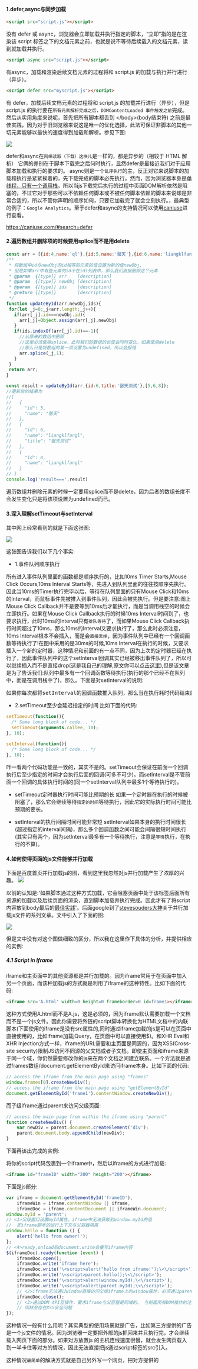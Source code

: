 #### 1.defer,async与同步加载
```html
<script src="script.js"></script>
```
没有 defer 或 async，浏览器会立即加载并执行指定的脚本，“立即”指的是在渲染该 script 标签之下的文档元素之前，也就是说不等待后续载入的文档元素，读到就加载并执行。
```html
<script async src="script.js"></script>
```
有async，加载和渲染后续文档元素的过程将和 script.js 的加载与执行并行进行（异步）。
```html
<script defer src="myscript.js"></script>
```
有 defer，加载后续文档元素的过程将和 script.js 的加载并行进行（异步），但是 script.js 的执行要在`所有元素解析完成之后，DOMContentLoaded 事件触发之前`完成。
然后从实用角度来说呢，首先把所有脚本都丢到 <\/body>(body结束符) 之前是最佳实践，因为对于旧浏览器来说这是唯一的优化选择，此法可保证非脚本的其他一切元素能够以最快的速度得到加载和解析。参见下图:

![](http://segmentfault.com/img/bVcQV0)

defer和async在`网络读取（下载）这块儿`是一样的，都是异步的（相较于 HTML 解析）
它俩的差别在于脚本下载完之后何时执行，显然defer是最接近我们对于应用脚本加载和执行的要求的。
async则是一个`乱序执行`的主，反正对它来说脚本的加载和执行是紧紧挨着的，先下载完成的脚本必先执行。然而，因为浏览器本身是[单线程，只有一个调用栈](https://github.com/liangklfangl/react-article-bucket/blob/master/others/nodejs-QA/browser-QA.md)，所以当js下载完后执行的过程中页面DOM解析依然是阻塞的，不过它对于那些可以不依赖任何脚本或不被任何脚本依赖的脚本来说却是非常合适的，所以不管你声明的顺序如何，只要它加载完了就会立刻执行。，最典型的例子：`Google Analytics`。至于defer和async的支持情况可以使用[caniuse](https://caniuse.com/#search=defer)进行查看。

https://caniuse.com/#search=defer

#### 2.遍历数组并删除项的时候要用splice而不是用delete
```js
const arr = [{id:4,name:'ql'},{id:5,name:'罄天'},{id:6,name:'liangklfangl'},{id:8,name:'liangklfangl'}];
/**
 * 将数组中id与newObj的id相等的元素的值设置为新的值newObj,
 * 但是如果arr中有些元素的id不在ids列表中，那么我们直接删除这个元素
 * @param  {[type]} arr    [description]
 * @param  {[type]} newObj [description]
 * @param  {[type]} ids    [description]
 * @return {[type]}        [description]
 */
function updateById(arr,newObj,ids){
 for(let _j=0;_j<arr.length;_j++){
   if(arr[_j].id===newObj.id){
     arr[_j]=Object.assign(arr[_j],newObj)
   }
   if(ids.indexOf(arr[_j].id)==-1){
     //从原来的数组中删除
     //这里必须使用splice，此时我们的数组的长度会同时变化，如果使用delete
     //那么只是将数组的某一项设置为undefined，所以会报错
     arr.splice(_j,1);
   }
 }
 return arr;
}

const result = updateById(arr,{id:6,title:'罄天测试'},[5,6,8]);
//更新后的结果为
//[
//   {
//     "id": 5,
//     "name": "罄天"
//   },
//   {
//     "id": 6,
//     "name": "liangklfangl",
//     "title": "罄天测试"
//   },
//   {
//     "id": 8,
//     "name": "liangklfangl"
//   }
// ]
console.log('result===',result)
```
遍历数组并删除元素的时候一定要用splice而不是delete，因为后者的数组长度不会发生变化只是将该项设置为undefined而已。

#### 3.深入理解setTimeout与setInterval
其中网上经常看到的就是下面这张图:

![](./images/timer.png)

这张图告诉我们以下几个事实:

- 1.事件队列顺序执行

所有进入事件队列里面的函数都是顺序执行的，比如10ms Timer Starts,Mouse Click Occurs,10ms Interval Starts等，先进入到队列里面的往往按顺序先执行。因此当10ms的Timer执行完毕以后，等待在队列里面的只有Mouse Click和10ms的Interval，而鼠标事件先被推入到事件队列，因此会被先执行。但是要注意:图上Mouse Click Callback并不是要等到10ms后才能执行，而是当调用栈空的时候会立即执行。如果在Mouse Click Callback执行的时候10ms Interval时间到了，也要求执行，此时10ms的Interval只有`排队等待`了，而如果Mouse Click Callback执行时间超过了10ms，那么10ms的Interval又要求执行了，那么此时必须注意，10ms Interval根本不会插入，而是会`直接丢掉`，因为事件队列中已经有一个回调函数等待执行了!在图中采用的是30ms的时候,10ms Interval在执行的时候，又要求插入一个新的定时器，这种情况和前面的有一点不同，因为上次的定时器已经在执行了，因此事件队列中的这个setInterval回调其实已经被移出事件队列了，所以可以继续插入而不是直接drop(这是我自己的理解,原文你可以[点击这里](https://johnresig.com/blog/how-javascript-timers-work/#postcomment)),但是该文章是为了告诉我们:队列中最多有一个回调函数等待执行(执行的那个已经不在队列中，而是在调用栈中了)，那么。下面是对setInterval的说明:

<pre>
如果你每次都将setInterval的回调函数推入队列，那么当在执行耗时代码结束后将会有大量的回调函数被同时执行，而他们之间的执行间隔将会非常短。因此，聪明的浏览器会判断当前队列中是否有setInterval的回调函数`没有执行完`，如果有，那么在它执行完毕之前不会再次插入。
</pre>

- 2.setTimeout至少会延迟指定的时间
比如下面的代码:
```js
setTimeout(function(){
  /* Some long block of code... */
  setTimeout(arguments.callee, 10);
}, 10);
 
setInterval(function(){
  /* Some long block of code... */
}, 10);
```
咋一看两个代码功能是一致的，其实不是的。setTimeout会保证在前面一个回调执行后至少指定的时间才会执行后面的回调(可多不可少)。而setInterval是不管前面一个回调的具体执行时间的(同一个setInterval队列中最多1个等待执行的)。

- setTimeout定时器执行时间可能比预期的长
 如果一个定时器在执行的时候被阻塞了，那么它会继续等待`指定的时间`等待执行，因此它的实际执行时间可能比预期的要长。

- setInterval的执行间隔时间可能非常短
 setInterval如果本身的执行时间很长(超过指定的interval间隔)，那么多个回调函数之间可能会间隔很短时间执行(其实只有两个，因为setInterval最多有一个等待执行，注意是`等待`执行，在执行的不算)。

#### 4.如何使得页面的js文件能够并行加载
下面是百度首页并行加载js的图，看到这里我忽然对js并行加载产生了浓厚的兴趣。
![](./images/async-js.png)

以前的认知是:'如果脚本通过<script type="text/javascript" src=''></script>这种方式加载，它会阻塞页面中处于该标签后面所有资源的加载以及后续页面的渲染，直到脚本加载并执行完成。因此才有了将script内容放到body最后的[最佳实践](http://stevesouders.com/hpws/move-scripts.php)'。后面google到了[stevesouders大神](http://www.stevesouders.com/blog/2009/04/27/loading-scripts-without-blocking/)关于并行加载js文件的系列文章。文中引入了下面的图:

![](./images/parall-load-js.png)

但是文中没有对这个图做细致的区分，所以我在这里作下具体的分析，并提供相应的实例:

##### 4.1 Script in Iframe
iframe和主页面中的其他资源都是并行加载的。因为iframe常用于在页面中加入另一个页面，而该种加载js的方式就是利用了iframe的这种特性。比如下面的代码:
```html
<iframe src='A.html' width=0 height=0 frameborder=0 id=frame1></iframe>
```
这种方式使用A.html而不是A.js，这是必须的，因为iframe默认需要加载一个文档而不是一个js文件。因此你需要将外链的script脚本转换化为HTML文档中的内联脚本(下面使用的iframe是没有src属性的,同时通过iframe加载的js是可以在页面中直接使用的，比如iframe加载jQuery，在页面中可以直接使用$)。和XHR Eval和XHR Injection方式一样，iframe的URL需要和主页面是同源的，因为XSS(Cross-site security)限制JS访问不同源的父文档或者子文档。即使主页面和iframe来源于同一个域，你仍然需要修改你的js来在两个文档之间建立联系。一个方法就是通过frames数组/document.getElementById来访问iframe本身。比如下面的代码:
```js
// access the iframe from the main page using "frames"
window.frames[0].createNewDiv();
// access the iframe from the main page using "getElementById"
document.getElementById('frame1').contentWindow.createNewDiv();
```
而子级iframe通过parent来访问父级页面:
```js
// access the main page from within the iframe using "parent"
function createNewDiv() {
    var newDiv = parent.document.createElement('div');
    parent.document.body.appendChild(newDiv);
}
```
下面再该出完成的实例:

将你的script代码包裹到一个iframe中，然后以iframe的方式进行加载:
```html
<iframe id="frameID" width="200" height="200"></iframe>
```
下面是js部分:
```js
var iframe = document.getElementById('frameID'),
    iframeWin = iframe.contentWindow || iframe,
    iframeDoc = iframe.contentDocument || iframeWin.document;
window.myId = 'parent';
// <1>父级窗口设置myId属性，iframe中无法获取到window.myId的值
//  即iframe脚本的运行上下文与父容器隔离
window.hello = function () {
    alert('hello from owner!');
};
// <4>ready,onload后document.write会重写iframe内容
$(iframeDoc).ready(function (event) {
    iframeDoc.open();
    iframeDoc.write('iframe here');
    iframeDoc.write('\<script>alert("hello from iframe!");\<\/script>');
    iframeDoc.write('\<script>parent.hello();\<\/script>');
    iframeDoc.write('\<script>alert(window.myId);\<\/script>');
    iframeDoc.write('\<script>alert(parent.myId);\<\/script>');
    // <2>iframe无法通过window直接访问父级iframe上的window属性，必须通过parent才行
    iframeDoc.close();
    // <3>通过DOM API互操作，要求iframe与父容器是同域的。 与前面所有DOM操作的注入方式
    // 同样会存在XSS安全问题
});
```
这种情况一般有什么用呢？其实典型的使用场景就是广告，比如第三方提供的广告是一个js文件的情况。因为浏览器一定要把外部的js抓回来并且执行完，才会继续载入网页下面的部分。如果对方放置js 的主机连线速度很慢，就会发生网页载入到一半卡住等对方的情况，因此无法直接把js通过script标签的src引入。

这种情况`最简单`的解决方式就是自己另外写一个网页，把对方提供的<script src=""><\/script>放进去，在侧栏改用<iframe>嵌入自己写的网页。但这个方法的问题就是你要有**网页空间**放置你写的网页。那么有没有办法不用浏览器**等待**把广告的js抓取回来才继续解析后面的网页，同时也不用自己在网页中添加一个广告空间(比如div)来存放自己的内容呢？我们看看下面的方法:

```js
<iframe id="_if1" scrolling="no" style="width : 100%" ><\/iframe>
<script>
  (function() {
    var iframe = document.getElementById('_if1'),
      iframeWin = iframe.contentWindow || iframe ,
      iframDoc = iframeWin.document || iframe.contentDocument;
    iframDoc.write('<html><head></head><body><script src="http://postpet.jp/webmail/blog/clock_v1_moco.js" ></sc' + 'ript><body></html>');
    // 1.写入脚本
    if(iframDoc.all) {
      // 3.以前用户判断IE，现在很多浏览器都支持
      var scArr = iframDoc.getElementsByTagName('script'),
        oSc = scArr[scArr.length - 1];  
      // 4.检查一下iframe所有的js是否已经加载完成
      _check();
      return;
      function _check() {
        var rs = oSc.readyState;
        if(rs == 'loaded' || rs == 'complete') {
          iframDoc.close();
          _height();
          return;
        }
        setTimeout(_check, 100);
      }     
    }
    iframeWin.onload = _height;
    // 2.iframe执行了onload以后将它的高度设置为内容的高度
    doc.write('<script> document.close(); </sc' + 'ript>');
    function _height() {
      // 5._height 函式的功用是把iframe 的高度撑到可以显示iframe内所有东西的高度
      iframe.style.height = iframDoc.body.scrollHeight + 'px';
    }
  })();
<\/script>
<script type="text/javascript" src="http://apps.bdimg.com/libs/jquery/1.11.1/jquery.min.js"><\/script>
// 6.即使这里没有加载jquery，通过iframe加载的js也是有jquery的
```
查看[example1](./examples/example1.html),同时在页面中查看瀑布流，你也可以看到页面的js和iframe中的js(第三方广告的js)是并行加载的:

![](./images/example1.png)

假如第三方广告提供了如下的资源:
```html
<script src="http://www.lucido-l.jp/blogparts/parts.js"><\/script>
```
同时该资源具有writeTag方法，那么我们依然可以采用这个方式来完成第三方资源和网页本身资源的并行加载:

```js
<iframe id="_if2" scrolling="no" style="width : 100%" ></iframe>
<script>
  (function() {
    var oIf = document.getElementById('_if2'),
      win = oIf.contentWindow,
      doc = oIf.contentWindow.document;
    doc.write('<html><head></head><body><script src="http://www.lucido-l.jp/blogparts/parts.js" ></sc' + 'ript>');
    if(doc.all) {
      var scArr = doc.getElementsByTagName('script'),
        oSc = scArr[scArr.length - 1];
      _check();
      return;
      function _check() {
        var rs = oSc.readyState;
        if(rs == 'loaded' || rs == 'complete') {
          doc.write('<script> writeTag(10, 13, 17, 22); </sc' + 'ript><body></html>');
          doc.close();
          _height();
          return;
        }
        setTimeout(_check, 100);
      }
    }
    win.onload = _height;
    doc.write('<script> writeTag(10, 13, 17, 22); document.close(); </sc' + 'ript><body></html>');
    function _height() {
      oIf.style.height = doc.body.scrollHeight + 'px';
    }
  })();
<\/script>
```

如果要嵌入的HTML与这类似，其实将HTML中的doc.write('<html><head></head><body><script src="... src后的网址改掉就可以了。但有个例外，如果载入的js中有再用document.write('<script...')写入其他的script tag ，那么上面的html是有问题的，可以采用下面这种方式来完成:

```js
<iframe id="_if3" scrolling="no" style="width : 100%" ></iframe>
<script>
  (function() {
    var oIf = document.getElementById('_if3'),
      win = oIf.contentWindow,
      doc = oIf.contentWindow.document;
    doc.write('<html><head></head><body><script> google_ad_client = "pub-1821434700708607"; google_ad_slot = "8156194155"; google_ad_width = 200; google_ad_height = 200; </sc' + 'ript><script src="http://pagead2.googlesyndication.com/pagead/show_ads.js"></sc' + 'ript>');
    if(doc.all) {
      // (1)假如我们知道加载的广告完成后会产生一个iframe标签，那么我们可以查看iframe完成否
      var ifArr = doc.getElementsByTagName('iframe');
      _check();
      return;
      function _check() {
        if(ifArr.length) {
          doc.close();
          // (2)关闭iframe文档流
          _height();
          return;
        }
        setTimeout(_check, 100);
      }
    }
    win.onload = _height;
    doc.write('<script> document.close(); </sc' + 'ript><body></html>');
    function _height() {
      oIf.style.height = doc.body.scrollHeight + 'px';
    }
  })();
</script>
```
这里例子的详细说明可以参考[这里](http://blog.xuite.net/vexed/tech/21851083-%E7%94%A8+JavaScript+%E6%8A%8A+script+tag+%E5%A1%9E%E9%80%B2+iframe+%E5%8A%A0%E5%BF%AB%E7%B6%B2%E9%A0%81%E8%BC%89%E5%85%A5%E9%80%9F%E5%BA%A6)。其实，这个方法不仅仅是js是并行加载的，你仔细查看[实例3](./examples/example3.html)，你会发现，在前面的jquery.js还没有加载完成的情况下，后面的image已经开始加载了，所以说，这种方法根本不会阻塞页面其他资源如image,stylesheet,iframe的同步加载。如下图(每次查看效果记得disable cache，同时查看的是[TTFB](../computer-QA/network-QA.md)):

![](./images/example3.png)

##### 4.2 XHR Eval
该方法的完整实例如下:
```js
var xhrObj = getXHRObject();
xhrObj.onreadystatechange =function() {
        if ( xhrObj.readyState == 4 && 200 == xhrObj.status ) {
            eval(xhrObj.responseText);
        }
};
xhrObj.open('GET', 'A.js', true); 
//和主页面必须是同源的
xhrObj.send('');
function getXHRObject() {
  var xhrObj = false;
  try {
      xhrObj = new XMLHttpRequest();
  }
  catch(e){
      var progid = ['MSXML2.XMLHTTP.5.0', 'MSXML2.XMLHTTP.4.0',
'MSXML2.XMLHTTP.3.0', 'MSXML2.XMLHTTP', 'Microsoft.XMLHTTP'];
      for ( var i=0; i < progid.length; ++i ) {
          try {
              xhrObj = new ActiveXObject(progid[i]);
          }
          catch(e) {
              continue;
          }
          break;
      }
  }
  finally {
      return xhrObj;
  }
}
```
这个方法的明显特点就是**XMLHttpRequest**必须是同源策略。

##### 4.3 XHR Injection
```js
var xhrObj = getXHRObject(); 
// defined in the previous example
xhrObj.onreadystatechange =
  function() {
      if ( xhrObj.readyState == 4 ) {
          var scriptElem = document.createElement('script');
          document.getElementsByTagName('head')[0].appendChild(scriptElem);
          scriptElem.text = xhrObj.responseText;
      }
  };
xhrObj.open('GET', 'A.js', true); 
// must be same domain as main page
xhrObj.send('');
```
XHR Injection和XHR Eval一样使用XMLHttpRequest来获取js文件，但是他的不同之处在于不是使用eval而是通过创建一个script元素插入到DOM中，同时把xhr.responseText的作为script元素的text属性而完成数据加载。但是使用XHR Injection的方式明显要比eval的方法更快!

##### 4.4 Script DOM Element
该方式通过创建一个script元素，同时把src属性设置为一个URL。比如下面的代码:
```js
var scriptElem = document.createElement('script');
scriptElem.src = 'http://anydomain.com/A.js';
document.getElementsByTagName('head')[0].appendChild(scriptElem);
```
通过这种创建script标签的方式不会阻碍其他组件的下载。这种方式可以允许你从另外一个域名加载数据，因为script本身不具有同源特性。

##### 4.5 Script Defer
IE支持script的defer属性，该属性告诉浏览器当前脚本是异步加载的。这在脚本本身没有调用**document.write**，同时也不被其他脚本依赖的情况下很有用。当IE加载defer属性的脚本的时候，其允许其他资源同步加载。
```html
<script defer src='A.js'></script>
```
但是这种方式只在[IE以及高版本的浏览器中](https://caniuse.com/#search=defer)适用。

##### 4.6 document.write Script Tag
这种模式，和script的defer一样，可以在IE中并行加载script资源。该方式虽然可以让js资源并行加载，但是[其他资源在script加载的过程中却仍然是阻塞的](https://www.safaribooksonline.com/library/view/even-faster-web/9780596803773/ch04.html)。(经过在chrome52中的测试结果并不会阻塞其他的资源，详见[例子](./examples/document.write.html))。但是这种方式不能用于加载有依赖关系的资源(百度实例见4.7),用法如下:
```js
document.write("<script type='text/javascript' src='A.js'><\/script>");
```
其中jquery中加载js文件是通过[$.ajax](http://blog.csdn.net/liangklfang/article/details/49638215)来完成的，你可以阅读我的这个文章。

而上面的方法的选择可以参考下面的图:

![](./images/xhr.png)


##### 4.7 百度首页并行加载js方式
回到前面百度的例子，那么他是如何实现并行加载的呢?
```js
var s="https://ss1.bdstatic.com/5eN1bjq8AAUYm2zgoY3K/r/www/cache/static/protocol/https/global/js/all_async_search_441981b.js",n="/script";document.write("<script src='"+s+"'><"+n+">")
// 1.通过document.write方法
function(){var e="https://ss1.bdstatic.com/5eN1bjq8AAUYm2zgoY3K/r/www/cache/static/protocol/https/plugins/every_cookie_4644b13.js";("Mac68K"==navigator.platform||"MacPPC"==navigator.platform||"Macintosh"==navigator.platform||"MacIntel"==navigator.platform)&&(e="https://ss1.bdstatic.com/5eN1bjq8AAUYm2zgoY3K/r/www/cache/static/protocol/https/plugins/every_cookie_mac_82990d4.js"),setTimeout(function(){$.ajax({url:e,cache:!0,dataType:"script"})},0)
// 2.通过$.ajax方法加载js脚本。1，2的脚本可以并行加载......
// 3.在上面的all_async_search_441981b.js中又并行加载了下面几个资源
Fe=$.ajax({dataType:"script",cache:!0,url:1===bds.comm.logFlagSug?"https://ss1.bdstatic.com/5eN1bjq8AAUYm2zgoY3K/r/www/cache/static/protocol/https/sug/js/bdsug_async_sam_sug_a97d823.js":"https://ss1.bdstatic.com/5eN1bjq8AAUYm2zgoY3K/r/www/cache/static/protocol/https/sug/js/bdsug_async_68cc989.js"})
// 3.1 通过$.ajax加载
```
所以从整体来说，在百度首页的异步加载js中以document.write与$.ajax居多。其实你仔细看百度首页的瀑布流图:

[瀑布流](./images/jquery.png)

你会发现jquery本身就是同步加载的，而其他的资源却是异步加载的,加载jquery代码的逻辑是:
```html
<script type="text/javascript" src="https://ss1.bdstatic.com/5eN1bjq8AAUYm2zgoY3K/r/www/cache/static/protocol/https/jquery/jquery-1.10.2.min_65682a2.js"></script>
```

##### 4.8 内联脚本和异步加载脚本存在依赖关系的情况
这种情况可以通过以下方式来解决:

(1)window.onload/[Asynchronous Script Loading](http://www.stevesouders.com/blog/2008/12/27/coupling-async-scripts/):内联脚本可以通过监听onload事件来完成，但是这个方式有一个问题就是内联脚本必须等待onload事件触发后才能执行，而不能尽快执行。
```js
window.onload = function(){
 // 异步脚本加载完成后开始执行这里的逻辑
}
```

(2)script的onreadystatechange:内联脚本可以监听onreadystatechange和onload事件(为了兼容所有的浏览器应该实现两个方法)，这种实现代码比较长同时也比较复杂，但是可以保证内联代码可以在异步加载的外链脚本加载完成后尽快执行。比如下面的代码(建议使用jquery的[$.getScript](http://blog.csdn.net/liangklfang/article/details/49638215)):
```js
function loadJS(src, callback) {
    var s = document.createElement('script');
    s.src = src;
    s.async = true;
    s.onreadystatechange = s.onload = function() {
        var state = s.readyState;
        if (!callback.done && (!state || /loaded|complete/.test(state))) {
            callback.done = true;
            callback();
        }
    };
    document.getElementsByTagName('head')[0].appendChild(s);
}
loadJS('/script/script.js', function() { 
  // put your code here to run after script is loaded
});
```
(3)提供回调的方式(和第一种方式类型):修改外链脚本，当它加载完成后通知内联脚本执行特定的回调。如果你可以同时处理外链脚本和内联脚本的情况下这个方式是有效的。
```js
var script = document.createElement('script');
script.src = "sorttable-async.js";
script.text = "sorttable.init()"; 
// 使用text属性需要考虑浏览器的兼容
// this is explained in the next section
document.getElementsByTagName('head')[0].appendChild(script);
```
这种方式有一点需要说明:默认的[sorttable](https://kryogenix.org/code/browser/sorttable/sorttable.js)本身在onload上添加了一个init方法:
```js
window.onload = sorttable.init;
```
这样的话，当外部脚本加载完成后，我们可以通过调用该方法来尽快完成需要的功能。但是这种方式有一个限制:我必须明确知道这个暴露的API是什么？那么有没有更加灵活的方式呢？
(4)Degrading Script Tags

比如下面的代码:
```js
<script src="jquery.js">
jQuery("p").addClass("pretty");
</script>
```
这样内联的脚本必须等待外部的脚本加载完成后才会执行，这种方式有很多优点:首先，我们只需要一个script标签即可;从代码上看,内部脚本依赖于外部脚本是很明显的;更加安全,因为如果外链脚本加载失败，那么内联脚本根本不会执行。这种方式在外部脚本是异步加载的情况下也是适用的，但是我需要同时修改内联的脚本和外链的脚本。对于内联脚本来说，我只需要添加**script.text**属性，对于外链脚本我需要添加下面的代码:
```js
//1.下面是内联的脚本
var script = document.createElement('script');
script.src = "sorttable-async.js";
script.text = "sorttable.init()"; 
// 使用text属性需要考虑浏览器的兼容
document.getElementsByTagName('head')[0].appendChild(script);
//2.下面是需要在外链代码中添加的脚本
var scripts = document.getElementsByTagName("script");
var cntr = scripts.length;
while ( cntr ) {
    var curScript = scripts[cntr-1];
    if ( -1 != curScript.src.indexOf('sorttable-async.js') ) {
        eval( curScript.innerHTML );
        break;
    }
    cntr--;
}
```
这段代码迭代页面中所有的脚本，如果发现sorttable-async.js已经加载在页面中，那么直接执行内部的代码即可，这个实例中就是sorttable.init方法。

##### 4.9 document.write的问题
<pre>
(1)document.write在XHTML中不适用
(2)document.write只有在页面加载(onload之前)的情况下适用，否则会重写整个页面
(3)document.write在遇到的时候就会执行，不能在指定的Node中插入元素
(4)document.write写入的都是序列化的文本，这和操作DOM的方式还是有区别的。容易产生bug
</pre>
但是这种方式对于如Google Analytics来说是最好的。因为他们不用担心该方法会覆盖原有的页面的onload事件，或者想方设法去添加自己的onload事件。因为遇到该脚本后就会异步加载它并执行，而且这种方式浏览器兼容也比较好。
```html
<body>
    <!--[if lte IE 9]>
        <p class="browserupgrade">You are using an <strong>outdated</strong> browser. Please <a href="https://browsehappy.com/">upgrade your browser</a> to improve your experience and security.</p>
    <![endif]-->
    <!-- Add your site or application content here -->
    <p>Hello world! This is HTML5 Boilerplate.</p>
    <script src="js/vendor/modernizr-{{MODERNIZR_VERSION}}.min.js"></script>
    <script src="https://code.jquery.com/jquery-{{JQUERY_VERSION}}.min.js" integrity="{{JQUERY_SRI_HASH}}" crossorigin="anonymous"></script>
     <!--1.采用document.write并行加载资源，但是并不是按顺序执行的。不适用于依赖关系的代码-->
    <script>window.jQuery || document.write('<script src="js/vendor/jquery-{{JQUERY_VERSION}}.min.js"><\/script>')</script>
    <script src="js/plugins.js"></script>
    <script src="js/main.js"></script>
    <!-- Google Analytics: change UA-XXXXX-Y to be your site's ID. -->
    <script>
        window.ga=function(){ga.q.push(arguments)};ga.q=[];ga.l=+new Date;
        ga('create','UA-XXXXX-Y','auto');ga('send','pageview')
    </script>
    <!--2.第三方资源异步加载，并尽可能延迟执行-->
    <script src="https://www.google-analytics.com/analytics.js" async defer></script>
</body>
```
更多讨论你可以[查看这个](https://stackoverflow.com/questions/802854/why-is-document-write-considered-a-bad-practice)讨论。

#### 5.iframe相关内容总结
##### 5.1 iframe创建成本很高
![](./images/iframe-cost.gif)

通过上图知道:创建100个不同类型的元素，创建iframe的时间花销是创建如script,style标签的1-2个量级。虽然我们页面中并不会有如此多的iframe，但是从另一方面来说iframe的时间花销确实要比普通元素高得多。

##### 5.2 Iframes阻塞主页面的onload
window的onload方法应该尽快触发，这样浏览器很多与[加载中](https://www.safaribooksonline.com/library/view/even-faster-web/9780596803773/ch04.html)相关的图标就会停止，比如status bar,cursor, tab icon,progress bar等。同时该事件的触发也能让用户知道当前页面已经加载完成，如果onload迟迟未触发就会让用户感觉当前的页面加载缓慢。

window的onload事件必须等到iframe中所有的资源都加载完成才行。在SF和Chrome中，动态设置iframe的src的值能够避免这种阻塞行为。

##### 5.3 和主页面共享连接池
浏览器针对某一个服务器只会打开有限的链接，比如一些老的浏览器，包括[IF6&7](http://www.stevesouders.com/blog/2008/03/20/roundup-on-parallel-connections/),FF2等只会针对一个域名打开两个连接。当然针对新的浏览器比如SF3或者Opera 9+针对一个域名会打开4个连接，而Chrome 1+,,IE 8,FF3会打开[6个连接](chrome://net-internals/#events)。

我们可能期望iframe有自己的连接池，但是现实是残酷的。对于大多数的浏览器两者**共享**同一个连接池，这也就是意味着iframe可能占用所有的可用连接进而阻塞主页面资源的加载。
如果iframe中的资源和主页面中资源同样重要，或者更重要，那么并没有问题，反之就不合理了。当然，这个问题可以通过当重要资源加载完毕后动态设置iframe的src来解决

#### 5.4 iframe跨域通信
对于现代浏览器，postMessage API还是无可撼动的。IE6/7下，使用的是一个被认为是bug或安全漏洞的特性，即navigator对象在父窗口和iframe之间是**共享**的。基于这一点，我们可以在父窗口中，在navigator对象上注册一个消息回调函数；在iframe中，调用navigator上的这个函数并传入参数。此时可看作，iframe往父窗口的一个函数传递了一个参数，并在父窗口的上下文中执行了，那么就相当于iframe向父窗口发送了一条消息。反之亦然。

这种方式的好处也是很明显的：
<pre>
(1)该方案不依赖浏览器的各项设计，不受设置影响，同时完美支持HTTPS
(2)不用创建多余iframe，基于接口调用，不需要轮询，性能大幅提升
(3)良好的接口封装，所有窗口对象统一对待
(4)多iframe也不怕，navigator对象的共享，让iframe之间直接通信成为可能
</pre>
下面是具体的代码:
```js
window.Messenger = (function(){
    // 消息前缀, 建议使用自己的项目名, 避免多项目之间的冲突
    // !注意消息前缀应使用字符串类型
    var prefix = "[PROJECT_NAME]",
        supportPostMessage = 'postMessage' in window;
    // Target 类, 消息对象
    function Target(target, name, prefix){
        var errMsg = '';
        if(arguments.length < 2){
            errMsg = 'target error - target and name are both required';
        } else if (typeof target != 'object'){
            errMsg = 'target error - target itself must be window object';
        } else if (typeof name != 'string'){
            errMsg = 'target error - target name must be string type';
        }
        if(errMsg){
            throw new Error(errMsg);
        }
        this.target = target;
        this.name = name;
        this.prefix = prefix;
    }
    // 往 target 发送消息, 出于安全考虑, 发送消息会带上前缀
    if ( supportPostMessage ){
        // IE8+ 以及现代浏览器支持
        Target.prototype.send = function(msg){
            this.target.postMessage(this.prefix + '|' + this.name + '__Messenger__' + msg, '*');
        };
    } else {
        // 兼容IE 6/7
        Target.prototype.send = function(msg){
          // 主页面注册了事件到window.navigator上，iframe调用send方法时主页面调用
          // window.navigator上的方法
            var targetFunc = window.navigator[this.prefix + this.name];
            if ( typeof targetFunc == 'function' ) {
                targetFunc(this.prefix + msg, window);
            } else {
                throw new Error("target callback function is not defined");
            }
        };
    }
    // 信使类
    // 创建Messenger实例时指定, 必须指定Messenger的名字, (可选)指定项目名, 以避免Mashup类应用中的冲突
    // !注意: 父子页面中projectName必须保持一致, 否则无法匹配
    function Messenger(messengerName, projectName){
        this.targets = {};
        this.name = messengerName;
        this.listenFunc = [];
        this.prefix = projectName || prefix;
        this.initListen();
    }
    // 添加一个消息Target对象
    Messenger.prototype.addTarget = function(target, name){
        var targetObj = new Target(target, name,  this.prefix);
        this.targets[name] = targetObj;
    };
    // 初始化消息监听，IE6&7通过window.navigator绑定事件
    Messenger.prototype.initListen = function(){
        var self = this;
        // 接受到消息的值
        var generalCallback = function(msg){
            if(typeof msg == 'object' && msg.data){
                msg = msg.data;
            }
            var msgPairs = msg.split('__Messenger__');
            var msg = msgPairs[1];
            var pairs = msgPairs[0].split('|');
            var prefix = pairs[0];
            var name = pairs[1];
            for(var i = 0; i < self.listenFunc.length; i++){
                if (prefix + name === self.prefix + self.name) {
                    self.listenFunc[i](msg);
                }
            }
        };
        if ( supportPostMessage ){
            if ( 'addEventListener' in document ) {
                window.addEventListener('message', generalCallback, false);
            } else if ( 'attachEvent' in document ) {
                window.attachEvent('onmessage', generalCallback);
            }
        } else {
            // 兼容IE 6/7
            // window.navigator上绑定回调事件
            window.navigator[this.prefix + this.name] = generalCallback;
        }
    };
    // 监听消息
    Messenger.prototype.listen = function(callback){
        var i = 0;
        var len = this.listenFunc.length;
        var cbIsExist = false;
        for (; i < len; i++) {
            if (this.listenFunc[i] == callback) {
                cbIsExist = true;
                break;
            }
        }
        if (!cbIsExist) {
            this.listenFunc.push(callback);
        }
    };
    // 注销监听
    Messenger.prototype.clear = function(){
        this.listenFunc = [];
    };
    // 广播消息，遍历Target并发送消息
    Messenger.prototype.send = function(msg){
        var targets = this.targets,
            target;
        for(target in targets){
            if(targets.hasOwnProperty(target)){
                targets[target].send(msg);
            }
        }
    };
    return Messenger;
})()
```
#### 5.5 iframe阻塞主页面onload事件的解决方法
[iframe加载性能提升](http://www.aaronpeters.nl/blog/iframe-loading-techniques-performance?utm_source=feedburner&utm_medium=feed&utm_campaign=Feed:+aaronpeters+(Aaron+Peters))的文章指出了好几种提升iframe性能的方法，其中大部分方法的不足在于会阻塞主页面的onload事件，同时会显示资源加载中，使得用户感知网页加载非常慢。比如[这个例子](./examples/dynamic-insert.html)：
```html
<script>
    //doesn't block the load event
  function createIframe(){
    console.log('onload已经触发了');
    //(1) 你会发现页面这句代码，即onload已经早早就触发了
    var i = document.createElement("iframe");
    var a = Math.random() + "";
    var t = a * 10000000000000;
    i.src = "http://1.cuzillion.com/bin/resource.cgi?type=gif&sleep=2&n=1&t=" + t;
    // (2)iframe设置src为图片表示加载图片，产生的DOM结构为:
    // <body style="margin: 0px;"><img style="-webkit-user-select: none;" src="file:///Users/qinliang.ql/Desktop/react-article-bucket/js-native/images/iframe-cost.gif"></body>
    // (3)iframe设置为css，那么iframe原样显示css内容
    //  <iframe src="./antd.css"></iframe>
    i.scrolling = "auto";
    i.frameborder = "0";
    i.width = "200px";
    i.height = "100px";
    document.getElementById("test1").appendChild(i);
  };
  //(2)DOMContentLoaded早已经触发了，chrome控制台的蓝线被绘制出来
  if (window.addEventListener)
  window.addEventListener("load", createIframe, false);
  else if (window.attachEvent)
  window.attachEvent("onload", createIframe);
  else window.onload = createIframe;
</script>
````
这个方法的明显之处在于:主页面onload后才创建一个iframe，通过该iframe去加载指定的资源。我们首先看看页面加载的瀑布流:

![](./images/dynamic-insert.png)

很显然瀑布流也显示onload后才去加载iframe内容。但是该方法有一个明显的不足:Chrome中DOMContentLoaded(蓝色的线)早已显示出来，但是在iframe加载的过程中上面的onload句柄createIframe虽然已经被调用了(打印了log)，但是浏览器的onload线(红线)并没有绘制出来，同时浏览器一直显示有资源在**加载中**的图标。文中最后提供了一个方法：
```js
<script>
(function(d){
  var iframe = d.body.appendChild(d.createElement('iframe')),
  doc = iframe.contentWindow.document;
  // style the iframe with some CSS
  iframe.style.cssText = "position:absolute;width:200px;height:100px;left:0px;";
  doc.open().write('<body onload="' + 
  'var d = document;d.getElementsByTagName(\'head\')[0].' + 
  'appendChild(d.createElement(\'script\')).src' + 
  '=\'\/path\/to\/file\'">');
  doc.close(); 
  //iframe onload event happens
  })(document);
</script>
```
完整的实例代码[点击这里](./examples/dynamic-async.html)，此时我们可以查看瀑布流：

![](./images/dynamic-async.png)

你会发现页面图片早早的下载完了，同时onload也已经触发(但是红线在iframe中资源加载完成后chrome才绘制出来)，页面**不再显示资源加载中**，而js文件在onload后才开始加载。这样的页面会使得用户感觉到明显的速度加快。看到这里是不是幡然醒悟，这不是就前面我说的"Script in Iframe"吗？该js和主页面的内容就是并行加载的，同时也不会阻塞主页面的onload事件。

#### 6.onload事件所有的资源都加载完成了吗
![](./images/dynamic-insert.png)

其实蓝线表示DOMContentLoaded，而红线表示onload被触发。那我的问题是:onload触发后所有的资源就已经确定加载完了吗?我认为答案是否，我们看看百度首页的加载瀑布流:

![](./images/baidu.png)

在onload后依然有资源在加载，一般表示使用的是js动态加载的资源，而且这些资源并没有阻塞主页面的onload事件(比如上面iframe的onload未阻塞主页面onload的情况)。这些资源加载完成后会造成页面的重绘或者重排。所以，当在网速特别慢的情况下，你会发现页面部分绘制出来的情况。




参考资料:

[defer和async的区别](https://segmentfault.com/q/1010000000640869)

[How JavaScript Timers Work](https://johnresig.com/blog/how-javascript-timers-work/#postcomment)

[你真的了解setTimeout和setInterval吗？](http://qingbob.com/difference-between-settimeout-setinterval/)

[为Iframe注入脚本的不同方式比较](http://harttle.land/2016/04/14/iframe-script-injection.html)

[用JavaScript把script tag塞进iframe加快网页载入速度](http://blog.xuite.net/vexed/tech/21851083-%E7%94%A8+JavaScript+%E6%8A%8A+script+tag+%E5%A1%9E%E9%80%B2+iframe+%E5%8A%A0%E5%BF%AB%E7%B6%B2%E9%A0%81%E8%BC%89%E5%85%A5%E9%80%9F%E5%BA%A6)

[Chapter 4. Loading Scripts Without Blocking](https://www.safaribooksonline.com/library/view/even-faster-web/9780596803773/ch04.html)

[Loading Scripts Without Blocking](http://www.stevesouders.com/blog/2009/04/27/loading-scripts-without-blocking/)

[Coupling asynchronous scripts](http://www.stevesouders.com/blog/2008/12/27/coupling-async-scripts/)

[Why is document.write considered a “bad practice”?](https://stackoverflow.com/questions/802854/why-is-document-write-considered-a-bad-practice)

[why-use-document-write](https://stackoverflow.com/questions/556322/why-use-document-write
)

[Using Iframes Sparingly](https://www.stevesouders.com/blog/2009/06/03/using-iframes-sparingly/)

[Roundup on Parallel Connections](http://www.stevesouders.com/blog/2008/03/20/roundup-on-parallel-connections/)

[iframe跨域通信的通用解决方案-第二弹!（终极解决方案）](http://www.alloyteam.com/2013/11/the-second-version-universal-solution-iframe-cross-domain-communication/)

[跨文档通信解决方案](https://github.com/biqing/MessengerJS)

[Iframe loading techniques and performance](http://www.aaronpeters.nl/blog/iframe-loading-techniques-performance?utm_source=feedburner&utm_medium=feed&utm_campaign=Feed:+aaronpeters+(Aaron+Peters))
